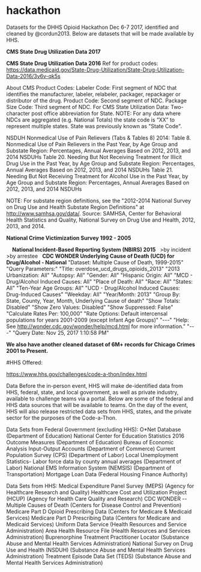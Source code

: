 # hackathon

Datasets for the DHHS Opioid Hackathon Dec 6-7 2017, identified and cleaned by @cordun2013.  Below are datasets that will be made available by HHS. 

<b>CMS State Drug Utilization Data 2017</b>
    
<b>CMS State Drug Utilization Data 2016</b>
Ref for product codes: https://data.medicaid.gov/State-Drug-Utilization/State-Drug-Utilization-Data-2016/3v6v-qk5s

About CMS Product Codes: 
Labeler Code: First segment of NDC that identifies the manufacturer, labeler, relabeler, packager, repackager or distributor of the drug.
Product Code: Second segment of NDC.
Package Size Code: Third segment of NDC. 
For CMS State Utilization Data: Two-character post office abbreviation for State. NOTE: For any data where NDCs are aggregated (e.g. National Totals) the state code is “XX” to represent multiple states. State was previously known as "State Code".

NSDUH Nonmedical Use of Pain Relievers (Tabs & Tables 8) 2014:
Table 8. Nonmedical Use of Pain Relievers in the Past Year, by Age Group and Substate Region: Percentages, Annual Averages Based on 2012, 2013, and 2014 NSDUHs
Table 20. Needing But Not Receiving Treatment for Illicit Drug Use in the Past Year, by Age Group and Substate Region: Percentages, Annual Averages Based on 2012, 2013, and 2014 NSDUHs
Table 21. Needing But Not Receiving Treatment for Alcohol Use in the Past Year, by Age Group and Substate Region: Percentages, Annual Averages Based on 2012, 2013, and 2014 NSDUHs

NOTE: For substate region definitions, see the "2012-2014 National Survey on Drug Use and Health Substate Region Definitions" at http://www.samhsa.gov/data/.
Source: SAMHSA, Center for Behavioral Health Statistics and Quality, National Survey on Drug Use and Health, 2012, 2013, and 2014.
    
<b>National Crime Victimization Survey 1992 - 2005</b>

    
<b>National Incident-Based Reporting System (NBIRS) 2015</b>
    >by incident
    >by arrestee
   
<b>CDC WONDER Underlying Cause of Death (UCD) for Drug/Alcohol - National</b>
"Dataset: Multiple Cause of Death, 1999-2015"
"Query Parameters:"
"Title: overdose_ucd_drugs_opioids_2013"
"2013 Urbanization: All"
"Autopsy: All"
"Gender: All"
"Hispanic Origin: All"
"MCD - Drug/Alcohol Induced Causes: All"
"Place of Death: All"
"Race: All"
"States: All"
"Ten-Year Age Groups: All"
"UCD - Drug/Alcohol Induced Causes: Drug-Induced Causes"
"Weekday: All"
"Year/Month: 2013"
"Group By: State, County, Year, Month, Underlying Cause of death"
"Show Totals: Disabled"
"Show Zero Values: Disabled"
"Show Suppressed: False"
"Calculate Rates Per: 100,000"
"Rate Options: Default intercensal populations for years 2001-2009 (except Infant Age Groups)"
"---"
"Help: See http://wonder.cdc.gov/wonder/help/mcd.html for more information."
"---"
"Query Date: Nov 25, 2017 1:10:58 PM"

<b>We also have another cleaned dataset of 6M+ records for Chicago Crimes 2001 to Present.</b>

#HHS Offered: 

https://www.hhs.gov/challenges/code-a-thon/index.html

Data
Before the in-person event, HHS will make de-identified data from HHS, federal, state, and local government, as well as private industry, available to challenge teams via a portal. Below are some of the federal and HHS data sources that will be available to teams. On the day of the event, HHS will also release restricted data sets from HHS, states, and the private sector for the purposes of the Code-a-Thon.

Data Sets from Federal Government (excluding HHS):
O*Net Database (Department of Education)
National Center for Education Statistics 2016 Outcome Measures (Department of Education)
Bureau of Economic Analysis Input-Output Accounts (Department of Commerce)
Current Population Survey (CPS) (Department of Labor)
Local Unemployment Statistics- Labor force data by county annual averages (Department of Labor)
National EMS Information System (NEMSIS) (Department of Transportation)
Mortgage Loan Data (Federal Housing Finance Authority)

Data Sets from HHS:
Medical Expenditure Panel Survey (MEPS) (Agency for Healthcare Research and Quality)
Healthcare Cost and Utilization Project (HCUP) (Agency for Health Care Quality and Research)
CDC WONDER -- Multiple Causes of Death (Centers for Disease Control and Prevention)
Medicare Part D Opioid Prescribing Data (Centers for Medicare & Medicaid Services)
Medicare Part D Prescribing Data (Centers for Medicare and Medicaid Services)
Uniform Data Service (Health Resources and Service Administration)
Area Health Resource File (Health Resources and Services Administration)
Buprenorphine Treatment Practitioner Locator (Substance Abuse and Mental Health Services Administration)
National Survey on Drug Use and Health (NSDUH) (Substance Abuse and Mental Health Services Administration)
Treatment Episode Data Set (TEDS) (Substance Abuse and Mental Health Services Administration)

